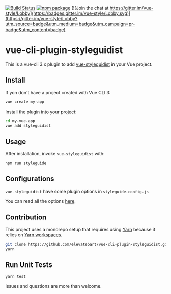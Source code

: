 [![Build Status](https://travis-ci.org/vue-styleguidist/vue-cli-plugin-styleguidist.svg?branch=master)](https://travis-ci.org/vue-styleguidist/vue-cli-plugin-styleguidist) 
[![npm package](https://img.shields.io/npm/v/vue-cli-plugin-styleguidist.svg)](https://www.npmjs.com/package/vue-cli-plugin-styleguidist)
[![Join the chat at https://gitter.im/vue-style/Lobby](https://badges.gitter.im/vue-style/Lobby.svg)](https://gitter.im/vue-style/Lobby?utm_source=badge&utm_medium=badge&utm_campaign=pr-badge&utm_content=badge)

# vue-cli-plugin-styleguidist

This is a vue-cli 3.x plugin to add [vue-styleguidist](https://github.com/vue-styleguidist/vue-styleguidist) in your Vue project.

## Install

If yon don't have a project created with Vue CLI 3:

```bash
vue create my-app
```

Install the plugin into your project:

```bash
cd my-vue-app
vue add styleguidist
```

## Usage

After installation, invoke `vue-styleguidist` with:

```bash
npm run styleguide
```

## Configurations

`vue-styleguidist` have some plugin options in `styleguide.config.js`

You can read all the options [here](https://github.com/vue-styleguidist/vue-styleguidist/blob/master/docs/Configuration.md).

## Contribution

This project uses a monorepo setup that requires using [Yarn](https://yarnpkg.com) because it relies on [Yarn workspaces](https://yarnpkg.com/blog/2017/08/02/introducing-workspaces/).

```bash
git clone https://github.com/elevatebart/vue-cli-plugin-styleguidist.git
yarn
```

## Run Unit Tests

```bash
yarn test
```

Issues and questions are more than welcome.
